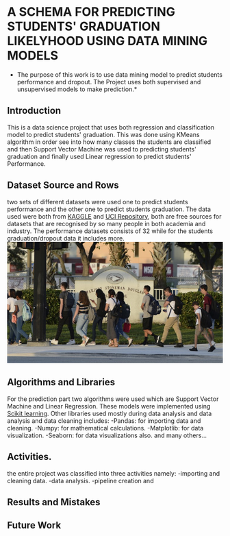 # A SCHEMA FOR PREDICTING STUDENTS' GRADUATION LIKELYHOOD  USING DATA MINING MODELS


* The purpose of this work is to use data mining model to predict students performance and dropout. The Project uses both supervised and unsupervised models to make prediction.*




## Introduction
This is a data science project that uses both regression and classification model to predict students' graduation. This was done using KMeans algorithm in order see into how many classes the students are classified and then Support Vector Machine was used to predicting students' graduation and finally used Linear regression to predict students' Performance.


## Dataset Source and Rows
two sets of different datasets were used one to predict students performance and the other one to predict students graduation. The data used were both from [KAGGLE](https://kaggle.com) and [UCI Repository](https://http://archive.ics.uci.edu/ml/datasets/Student+Performance), both are free sources for datasets that are recognised by so many people in both academia and industry.
The performance datasets consists of 32 while for the students graduation/dropout data it includes more.
![Students Image](original.jpg)


## Algorithms and Libraries

For the prediction part two algorithms were used which are Support Vector Machine and Linear Regression. These models were implemented using [Scikit learning](https://https://scikit-learn.org/stable/). Other libraries used mostly during data analysis and data analysis and data cleaning includes:
 -Pandas: for importing data and cleaning. 
 -Numpy: for mathematical calculations.
 -Matplotlib: for data visualization.
 -Seaborn: for data visualizations also.
 and many others...



## Activities.
the entire project was classified into three activities namely:
-importing and cleaning data.
-data analysis.
-pipeline creation and 


## Results and Mistakes



## Future Work


